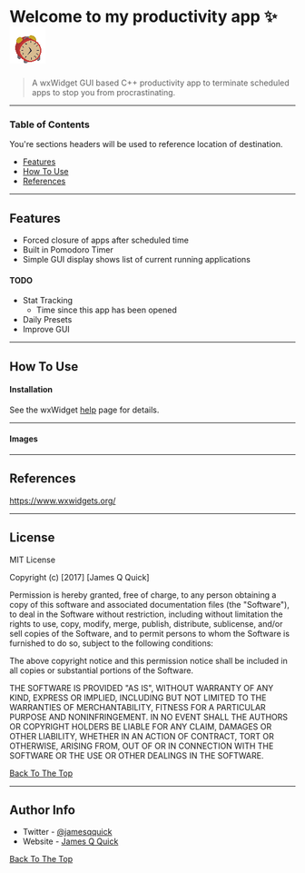 # Welcome to my productivity app ✨![Project Image](https://github.com/mcmuffinoven/ProductivityApp/blob/main/Clock_icon.png)


> A wxWidget GUI based C++ productivity app to terminate scheduled apps to stop you from procrastinating.

---

### Table of Contents
You're sections headers will be used to reference location of destination.

- [Features](#Features)
- [How To Use](#how-to-use)
- [References](#references)

---

## Features

- Forced closure of apps after scheduled time
- Built in Pomodoro Timer
- Simple GUI display shows list of current running applications


#### TODO

- Stat Tracking
     - Time since this app has been opened
- Daily Presets
- Improve GUI

---

## How To Use

#### Installation

See the wxWidget [help](#https://docs.wxwidgets.org/trunk/plat_msw_install.html) page for details. 


---

#### Images


---

## References

https://www.wxwidgets.org/

---

## License

MIT License

Copyright (c) [2017] [James Q Quick]

Permission is hereby granted, free of charge, to any person obtaining a copy
of this software and associated documentation files (the "Software"), to deal
in the Software without restriction, including without limitation the rights
to use, copy, modify, merge, publish, distribute, sublicense, and/or sell
copies of the Software, and to permit persons to whom the Software is
furnished to do so, subject to the following conditions:

The above copyright notice and this permission notice shall be included in all
copies or substantial portions of the Software.

THE SOFTWARE IS PROVIDED "AS IS", WITHOUT WARRANTY OF ANY KIND, EXPRESS OR
IMPLIED, INCLUDING BUT NOT LIMITED TO THE WARRANTIES OF MERCHANTABILITY,
FITNESS FOR A PARTICULAR PURPOSE AND NONINFRINGEMENT. IN NO EVENT SHALL THE
AUTHORS OR COPYRIGHT HOLDERS BE LIABLE FOR ANY CLAIM, DAMAGES OR OTHER
LIABILITY, WHETHER IN AN ACTION OF CONTRACT, TORT OR OTHERWISE, ARISING FROM,
OUT OF OR IN CONNECTION WITH THE SOFTWARE OR THE USE OR OTHER DEALINGS IN THE
SOFTWARE.

[Back To The Top](#read-me-template)

---

## Author Info

- Twitter - [@jamesqquick](https://twitter.com/jamesqquick)
- Website - [James Q Quick](https://jamesqquick.com)

[Back To The Top](#read-me-template)
